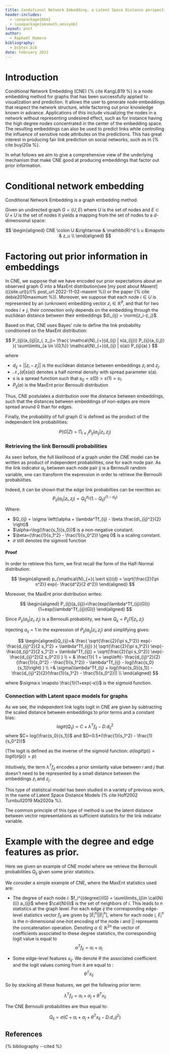```yaml
---
title: Conditional Network Embedding, a Latent Space Distance perspective
header-includes:
  - \usepackage{bbm}
  - \usepackage{amsmath,amssymb}
layout: post
author:
  - Raphaël Romero
bibliography:
  - bibtex.bib
date: February 2022
---
```


# Introduction

Conditional Network Embedding (CNE) {% cite KangLB19 %} is a node embedding method for graphs that has been successfully applied to visualization and prediction. It allows the user to generate node embeddings that respect the network structure, while factoring out prior knowledge known in advance. Applications of this include visualizing the nodes in a network without representing undesired effect, such as for instance having the high degree nodes concentrated in the center of the embedding space. The resulting embeddings can also be used to predict links while controlling the influence of sensitive node attributes on the predictions. This has great interest in producing fair link prediction on social networks, such as in {% cite buyl20a %}.

In what follows we aim to give a comprehensive view of the underlying mechanism that make CNE good at producing embeddings that factor out prior information.

<!--

In what follows we express the Conditional Network Embeddings model as a
statistical model for which the parameter space is the cartesian product
of the space of embedding matrices and regression parameters w.r.t. edge
features $$f_{ij}$$. -->

# Conditional network embedding

Conditional Network Embedding is a graph embedding method.

Given an undirected graph $G=(U,E)$ where $U$ is the set of nodes and $E\subset U\times U$ is the set of nodes it yields a mapping from the set of nodes to a $d$-dimensional space:

$$
\begin{aligned}
CNE \colon U &\rightarrow & \mathbb{R}^d \\ u &\mapsto & z_u \\
\end{aligned}
$$

# Factoring out prior information in embeddings

$\newcommand{\norm}[1]{\vert \vert #1 \vert \vert }$ In CNE, we suppose that we have encoded our prior expectations about an observed graph $\hat{G}$ into a MaxEnt distribution(see [my post about Maxent]({{site.url}}/{% post_url 2022-11-02-maxent %}) or the paper {% cite debie2010maximum %}). Moreover, we suppose that each node $i \in U$ is represented by an (unknown) embedding vector $z_i \in \mathbb{R}^d$, and that for two nodes $i \neq j$, their connection only depends on the embedding through the euclidean distance between their embeddings $d\_{ij} = \norm{z_i-z_j}$.

Based on that, CNE uses Bayes' rule to define the link probability conditioned on the MaxEnt distribution:

$$
P_{ij}(a_{ij}|z_i, z_j)= \frac{
\mathcal{N}_{+}(d_{ij} | s(a_{ij}))
P_{ij}(a_{i,j})
}{
\sum\limits_{a \in \{0,1\}}
\mathcal{N}_{+}(d_{ij} | s(a))
P_{ij}(a)
}
$$

where

- $d_{ij} = \vert\vert z_i-z_j \vert\vert$ is the euclidean distance between embeddings $z_i$ and $z_j$.
- $\mathcal{N}_{+}(d\vert s(a))$ denotes a half normal density with spread parameter s(a).
- $s$ is a spread function such that $s_0=s(0)>s(1)=s_1$
- $P_{ij}(a)$ is the MaxEnt prior Bernoulli distribution

Thus, CNE postulates a distribution over the distance between embeddings, such that the distances between embeddings of non-edges are more spread around 0 than for edges.

Finally, the probability of full graph $G$ is defined as the product of the independent link probabilities:

$$
P(G\vert Z) =\prod_{i\neq j}P_{ij}(a_{ij}|z_i, z_j)
$$

### Retrieving the link Bernoulli probabilities

As seen before, the full likelihood of a graph under the CNE model can be written as product of independent probabilities, one for each node pair. As the link indicator $a_{ij}$ between each node pair $ij$ is a Bernoulli random variable, one can transform the expression in order to retrieve the Bernoulli probabilities.

Indeed, it can be shown that the edge link probabilties can be rewritten as: $$P_{ij}(a_{ij} \vert z_i, z_j) =  Q_{ij}^{a_{ij}}(1-Q_{ij})^{(1-a_{ij})}$$

Where:

- $Q_{ij} = \sigma \left(\alpha + \lambda^Tf_{ij} - \beta.\frac{d\_{ij}^2}{2} \right)$
- $\alpha=\log(\frac{s_1}{s_0})$ is a non-negative constant.
- $\beta=(\frac{1}{s_1^2} - \frac{1}{s_0^2}) \geq 0$ is a scaling constant.
- $\sigma$ still denotes the sigmoid function

#### Proof

In order to retrieve this form, we first recall the form of the Half-Normal distribution:

$$
\begin{aligned}
p_{\mathcal{N}_{+}(.\vert s)}(d) = \sqrt{\frac{2}{\pi s^2}} exp(- \frac{d^2}{2 d^2})
\end{aligned}
$$

Moreover, the MaxEnt prior distribution writes:

$$
\begin{aligned}
P_{ij}(a_{ij})=\frac{exp(\lambda^Tf_{ij}(G))}{1+exp(\lambda^Tf_{ij}(G))}
\end{aligned}
$$

Since $P_{ij}(a_{ij} \vert z_i, z_j)$ is a Bernoulli probability, we have $Q_{ij} = P_{ij}(1 \vert z_i, z_j)$

Injecting $a_{ij}=1$ in the expression of $P_{ij}(a_{ij} \vert z_i, z_j)$ and simplifying gives:

$$
\begin{aligned}Q_{ij}=& \frac{
\sqrt{\frac{2}{\pi s_1^2}}
exp(- \frac{d_{ij}^2}{2 s_1^2} + \lambda^Tf_{ij})
}{
\sqrt{\frac{2}{\pi s_1^2}}
\exp(- \frac{d_{ij}^2}{2 s_1^2} + \lambda^Tf_{ij}) +
\sqrt{\frac{2}{\pi s_0^2}}
\exp(- \frac{d_{ij}^2}{2 s_0^2})
} \\ = &
\frac{1}{
  1 +
\exp\left(- \frac{d_{ij}^2}{2}(\frac{1}{s_0^2} - \frac{1}{s_1^2}) - \lambda^Tf_{ij} - log(\frac{s_0}{s_1})\right)
} \\ =&
\sigma(\lambda^Tf_{ij} + log(\frac{s_0}{s_1}) - \frac{d_{ij}^2}{2}(\frac{1}{s_1^2} - \frac{1}{s_0^2})) \\
\end{aligned}
$$

where $\sigma:x \mapsto \frac{1}{1+exp(-x)}$ is the sigmoid function.

### Connection with Latent space models for graphs

As we see, the independent link logits logit in CNE are given by subtracting the scaled distance between embeddings to prior terms and a constant bias: $$logit(Q_{ij})=C+ \lambda^Tf_{ij} - D . d_{ij}^2$$ where $C= log(\frac{s_0}{s_1})$ and $D=0.5*(\frac{1}{s_1^2} - \frac{1}{s_0^2})$

(The logit is defined as the inverse of the sigmoid function: $\sigma(logit(p)) = logit(\sigma(p))=p$)

Intuitively, the term $\lambda^Tf_{ij}$ encodes a prior similarity value between $i$ and $j$ that doesn't need to be represented by a small distance between the embeddings $z_i$ and $z_j$.

This type of statistical model has been studied in a variety of previous work, in the name of Latent Space Distance Models {% cite Hoff2002 Turnbull2019 Ma2020a %}.

The common principle of this type of method is use the latent distance between vector representations as sufficient statistics for the link indicator variable.

# Example with the degree and edge features as prior.

Here we given an example of CNE model where we retrieve the Bernoulli probabilities $Q_{ij}$ given some prior statistics.

We consider a simple example of CNE, where the MaxEnt statistics used are:

- The degree of each node $i$: $f_i^{(degree)}(G) = \sum\limits_{j\in \cal{N}(i)} a_{ij}$ where $\cal{N}(i)$ is the set of neighbors of $i$. This leads to $n$ statistics at the graph level. For each edge $ij$ the corresponding edge-level statistics vector $f_{ij}$ are given by $[E_i^n \vert\vert E_j^n]$, where for each node $i$, $E_i^n$ is the n-dimensional one-hot encoding of the node $i$ and $\vert\vert$ represents the concatenation operation. Denoting $\alpha \in \mathbb{R}^{2n}$ the vector of coefficients associated to these degree statistics, the corresponding logit value is equal to $$\alpha^Tf_{ij}=\alpha_i + \alpha_j$$

- Some edge-level features $x_{ij}$. We denote $\theta$ the associated coefficient and the logit values coming from it are equal to : $$\theta^T x_{ij}$$

So by stacking all these features, we get the following prior term:

$$\lambda^Tf_{ij}=\alpha_i + \alpha_j + \theta^T x_{ij}$$

The CNE Bernoulli probabilities are thus equal to:

$$Q_{ij} = \sigma \left(C + \alpha_i + \alpha_j + \theta^T x_{ij} - D. d\_{ij}^2 \right) $$

<!--
# Visual explanation

In order to geometrically explain how CNE factors out prior knowledge, a possible approach is to imagine the (random) edges as Bernoulli random variables, to make them deterministic variables conditioned on the embeddings.

### Deterministic version of the random graphs above.

The sigmoid function is a smooth version of a non-continuous function, the Heaviside step function, given by $h(x) = \mathbb{1}_{\{x>0\}}$.
This one yields an activation equal to 1 for positive inputs and 0 for negative inputs.

![Heaviside]({{site.url}}/figures/sigmoid_vs_heaviside.png)
_The heaviside function in red, and the sigmoid function in green_

Let's consider a CNE model, where we use as constraints the degrees of each nodes, as well as other features.
The CNE expression looks like:


$$
Q_{ij} = \sigma \left(2 \gamma +\alpha_i + \alpha_j+ \theta^T x_{ij} - \vert\vert z_i-z_j\vert\vert^2 \right)
$$

In the deterministic CNE expression, the link indicators would then look like:

$$
a_{ij} =h\left(2\gamma +\alpha_i + \alpha_j+ \theta^Tx_{ij} - \vert\vert z_i-z_j\vert\vert \right)
$$

This has a natural visual interpretation, as shown in the following image
![CNE-DEG]({{site.url}}/figures/cne_deg1.png)

As can be seen, each embedding $z_i$ is endowed with a disk $D_i$of radius $\alpha_i+\gamma$ such that the minimum distance between $D_i$ and $D_j$ in order for the nodes to connect is $\theta^T x_{ij}$.

If the prior similarity is high, the the disk need not be too close for the connection to form. As a consequence, the embeddings will not encode the prior information. -->

## References

{% bibliography --cited %}
